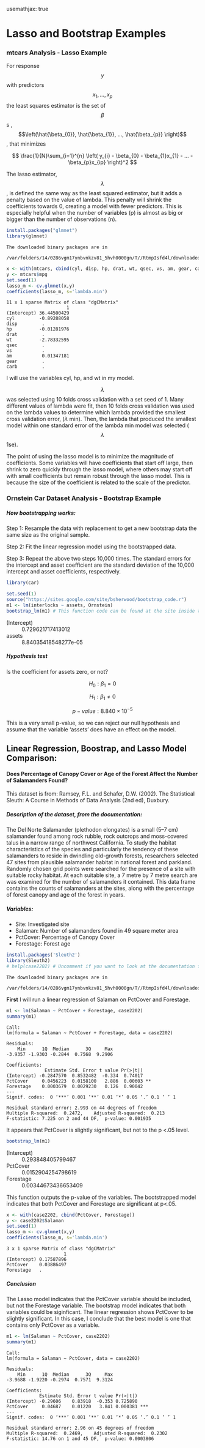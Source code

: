 usemathjax: true
# Lasso and Bootstrap Examples

### mtcars Analysis - Lasso Example
For response $$y$$ with predictors $$x_{1},...,x_{p}$$ the least squares estimator is the set of $$\beta$$s ,$$\left(\hat{\beta_{0}}, \hat{\beta_{1}}, ..., \hat{\beta_{p}} \right)$$, that minimizes

$$
\frac{1}{N}\sum_{i=1}^{n} \left( y_{i} - \beta_{0} - \beta_{1}x_{1} - ... - \beta_{p}x_{ip} \right)^2
$$

The lasso estimator, $$\lambda$$, is defined the same way as the least squared estimator, but it adds a penalty based on the value of lambda. This penalty will shrink the coefficients towards 0, creating a model with fewer predictors. This is especially helpful when the number of variables (p) is almost as big or bigger than the number of observations (n). 


```R
install.packages("glmnet")
library(glmnet)
```

    
    The downloaded binary packages are in
    	/var/folders/14/0286vgm17ynbvnkzv81_5hvh0000gn/T//RtmpIsfd4l/downloaded_packages



```R
x <- with(mtcars, cbind(cyl, disp, hp, drat, wt, qsec, vs, am, gear, carb))
y <- mtcars$mpg
set.seed(1)
lasso_m <- cv.glmnet(x,y)
coefficients(lasso_m, s='lambda.min')
```


    11 x 1 sparse Matrix of class "dgCMatrix"
                          1
    (Intercept) 36.44500429
    cyl         -0.89288058
    disp         .         
    hp          -0.01281976
    drat         .         
    wt          -2.78332595
    qsec         .         
    vs           .         
    am           0.01347181
    gear         .         
    carb         .         


I will use the variables cyl, hp, and wt in my model.

$$\lambda$$ was selected using 10 folds cross validation with a set seed of 1. Many different values of lambda were fit, then 10 folds cross validation was used on the lambda values to determine which lambda provided the smallest cross validation error, ($\lambda$ min). Then, the lambda that produced the smallest model within one standard error of the lambda min model was selected ($$\lambda$$ 1se).

The point of using the lasso model is to minimize the magnitude of coefficients. Some variables will have coefficients that start off large, then shrink to zero quickly through the lasso model, where others may start off with small coefficients but remain robust through the lasso model. This is because the size of the coefficient is related to the scale of the predictor. 

### Ornstein Car Dataset Analysis - Bootstrap Example

##### How bootstrapping works:
Step 1: Resample the data with replacement to get a new bootstrap data the same size as the original sample.

Step 2: Fit the linear regression model using the bootstrapped data.

Step 3: Repeat the above two steps 10,000 times. The standard errors for the intercept and asset coefficient are the standard deviation of the 10,000 intercept and asset coefficients, respectively.


```R
library(car)
```


```R
set.seed(1)
source("https://sites.google.com/site/bsherwood/bootstrap_code.r")
m1 <- lm(interlocks ~ assets, Ornstein)
bootstrap_lm(m1) # This function code can be found at the site inside the source function
```


<dl class=dl-horizontal>
	<dt>(Intercept)</dt>
		<dd>0.729621717413012</dd>
	<dt>assets</dt>
		<dd>8.84035418548277e-05</dd>
</dl>



##### Hypothesis test

Is the coefficient for assets zero, or not?

$$H_{0}: \beta_{1} = 0$$

$$H_{1}: \beta_{1} \neq 0$$

$$p-value: 8.840 \times 10^{-5}$$

This is a very small p-value, so we can reject our null hypothesis and assume that the variable ‘assets’ does have an effect on the model.  

## Linear Regression, Boostrap, and Lasso Model Comparison: 

#### Does Percentage of Canopy Cover or Age of the Forest Affect the Number of Salamanders Found?

This dataset is from: Ramsey, F.L. and Schafer, D.W. (2002). The Statistical Sleuth: A Course in Methods of Data Analysis (2nd ed), Duxbury. 

##### Description of the dataset, from the documentation:
The Del Norte Salamander (plethodon elongates) is a small (5–7 cm) salamander found among rock rubble, rock outcrops and moss-covered talus in a narrow range of northwest California. To study the habitat characteristics of the species and particularly the tendency of these salamanders to reside in dwindling old-growth forests, researchers selected 47 sites from plausible salamander habitat in national forest and parkland. Randomly chosen grid points were searched for the presence of a site with suitable rocky habitat. At each suitable site, a 7 metre by 7 metre search are was examined for the number of salamanders it contained. This data frame contains the counts of salamanders at the sites, along with the percentage of forest canopy and age of the forest in years. 

##### Variables:
* Site: Investigated site
* Salaman: Number of salamanders found in 49 square meter area
* PctCover: Percentage of Canopy Cover
* Forestage: Forest age


```R
install.packages('Sleuth2')
library(Sleuth2)
# help(case2202) # Uncomment if you want to look at the documentation for this data
```

    
    The downloaded binary packages are in
    	/var/folders/14/0286vgm17ynbvnkzv81_5hvh0000gn/T//RtmpIsfd4l/downloaded_packages


**First** I will run a linear regression of Salaman on PctCover and Forestage.


```R
m1 <- lm(Salaman ~ PctCover + Forestage, case2202)
summary(m1)
```


    
    Call:
    lm(formula = Salaman ~ PctCover + Forestage, data = case2202)
    
    Residuals:
        Min      1Q  Median      3Q     Max 
    -3.9357 -1.9303 -0.2844  0.7568  9.2906 
    
    Coefficients:
                  Estimate Std. Error t value Pr(>|t|)   
    (Intercept) -0.2847570  0.8532482  -0.334  0.74017   
    PctCover     0.0456223  0.0158100   2.886  0.00603 **
    Forestage    0.0003679  0.0029230   0.126  0.90042   
    ---
    Signif. codes:  0 ‘***’ 0.001 ‘**’ 0.01 ‘*’ 0.05 ‘.’ 0.1 ‘ ’ 1
    
    Residual standard error: 2.993 on 44 degrees of freedom
    Multiple R-squared:  0.2472,	Adjusted R-squared:  0.213 
    F-statistic: 7.225 on 2 and 44 DF,  p-value: 0.001935



It appears that PctCover is slightly significant, but not to the p <.05 level. 


```R
bootstrap_lm(m1)
```


<dl class=dl-horizontal>
	<dt>(Intercept)</dt>
		<dd>0.293848405799467</dd>
	<dt>PctCover</dt>
		<dd>0.0152904254798619</dd>
	<dt>Forestage</dt>
		<dd>0.00344673436653409</dd>
</dl>



This function outputs the p-value of the variables. The bootstrapped model indicates that both PctCover and Forestage are significant at p<.05. 


```R
x <- with(case2202, cbind(PctCover, Forestage))
y <- case2202$Salaman
set.seed(1)
lasso_m <- cv.glmnet(x,y)
coefficients(lasso_m, s='lambda.min')
```


    3 x 1 sparse Matrix of class "dgCMatrix"
                         1
    (Intercept) 0.17587896
    PctCover    0.03886497
    Forestage   .         


##### Conclusion

The Lasso model indicates that the PctCover variable should be included, but not the Forestage variable. The bootstrap model indicates that both variables could be siginficant. The linear regression shows PctCover to be slightly significant. In this case, I conclude that the best model is one that contains only PctCover as a variable.  


```R
m1 <- lm(Salaman ~ PctCover, case2202)
summary(m1)
```


    
    Call:
    lm(formula = Salaman ~ PctCover, data = case2202)
    
    Residuals:
        Min      1Q  Median      3Q     Max 
    -3.9688 -1.9220 -0.2974  0.7571  9.3124 
    
    Coefficients:
                Estimate Std. Error t value Pr(>|t|)    
    (Intercept) -0.29606    0.83918  -0.353 0.725890    
    PctCover     0.04687    0.01220   3.841 0.000381 ***
    ---
    Signif. codes:  0 ‘***’ 0.001 ‘**’ 0.01 ‘*’ 0.05 ‘.’ 0.1 ‘ ’ 1
    
    Residual standard error: 2.96 on 45 degrees of freedom
    Multiple R-squared:  0.2469,	Adjusted R-squared:  0.2302 
    F-statistic: 14.76 on 1 and 45 DF,  p-value: 0.0003806


